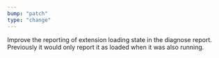 ```yaml
---
bump: "patch"
type: "change"
---
```


Improve the reporting of extension loading state in the diagnose report. Previously it would only report it as loaded when it was also running.
